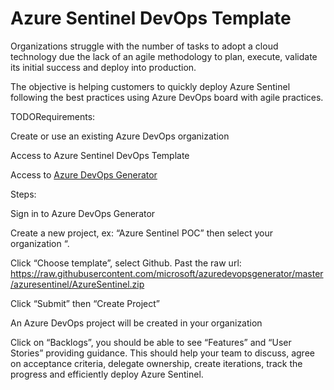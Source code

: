 
# Azure Sentinel DevOps Template

Organizations struggle with the number of tasks to adopt a cloud technology due the lack of an agile methodology to plan, execute,  validate its initial success and deploy into production.

The objective is helping customers to quickly deploy Azure Sentinel following the best practices using Azure DevOps board with agile practices.

TODORequirements:

Create or use an existing Azure DevOps organization

Access to Azure Sentinel DevOps Template

Access to [Azure DevOps Generator](https://azuredevopsdemogenerator.azurewebsites.net/)

Steps:

Sign in to Azure DevOps Generator

Create a new project, ex: “Azure Sentinel POC” then select your organization “.

Click “Choose template”, select Github. Past the raw url: https://raw.githubusercontent.com/microsoft/azuredevopsgenerator/master/azuresentinel/AzureSentinel.zip

Click “Submit” then “Create Project”

An Azure DevOps project will be created in your organization

Click on “Backlogs”, you should be able to see “Features” and “User Stories” providing guidance. This should help your team to discuss, agree on acceptance criteria, delegate ownership, create iterations, track the progress and efficiently deploy Azure Sentinel.

